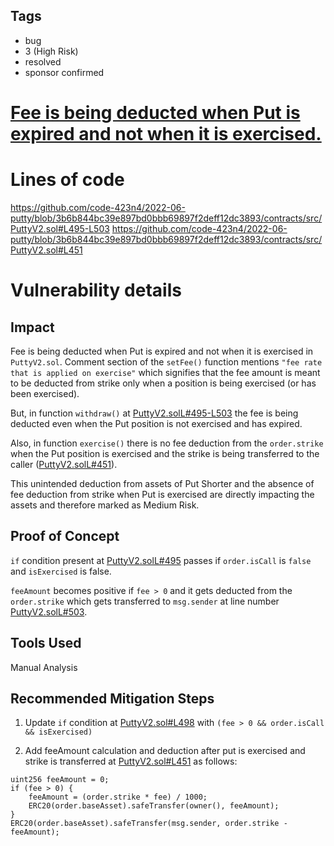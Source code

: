 ## Tags

- bug
- 3 (High Risk)
- resolved
- sponsor confirmed

# [Fee is being deducted when Put is expired and not when it is exercised.](https://github.com/code-423n4/2022-06-putty-findings/issues/269) 

# Lines of code

https://github.com/code-423n4/2022-06-putty/blob/3b6b844bc39e897bd0bbb69897f2deff12dc3893/contracts/src/PuttyV2.sol#L495-L503
https://github.com/code-423n4/2022-06-putty/blob/3b6b844bc39e897bd0bbb69897f2deff12dc3893/contracts/src/PuttyV2.sol#L451


# Vulnerability details

## Impact
Fee is being deducted when Put is expired and not when it is exercised in `PuttyV2.sol`.
Comment section of the `setFee()` function mentions `"fee rate that is applied on exercise"` which signifies that the fee amount is meant to be deducted from strike only when a position is being exercised (or has been exercised).

But, in function `withdraw()` at [PuttyV2.solL#495-L503](https://github.com/code-423n4/2022-06-putty/blob/3b6b844bc39e897bd0bbb69897f2deff12dc3893/contracts/src/PuttyV2.sol#L495-L503)  the fee is being deducted even when the Put position is not exercised and has expired. 

Also, in function `exercise()` there is no fee deduction from the `order.strike` when the Put position is exercised and the strike is being transferred to the caller ([PuttyV2.solL#451](https://github.com/code-423n4/2022-06-putty/blob/3b6b844bc39e897bd0bbb69897f2deff12dc3893/contracts/src/PuttyV2.sol#L451)).

This unintended deduction from assets of Put Shorter and the absence of fee deduction from strike when Put is exercised are directly impacting the assets and therefore marked as Medium Risk.

## Proof of Concept
`if` condition present at [PuttyV2.solL#495](https://github.com/code-423n4/2022-06-putty/blob/3b6b844bc39e897bd0bbb69897f2deff12dc3893/contracts/src/PuttyV2.sol#L495) passes if `order.isCall` is `false` and `isExercised` is false.

`feeAmount` becomes positive if `fee > 0` and it gets deducted from the `order.strike` which gets transferred to `msg.sender` at line number [PuttyV2.solL#503](https://github.com/code-423n4/2022-06-putty/blob/3b6b844bc39e897bd0bbb69897f2deff12dc3893/contracts/src/PuttyV2.sol#L503).

## Tools Used
Manual Analysis

## Recommended Mitigation Steps
1. Update `if` condition at [PuttyV2.sol#L498](https://github.com/code-423n4/2022-06-putty/blob/3b6b844bc39e897bd0bbb69897f2deff12dc3893/contracts/src/PuttyV2.sol#L498) with `(fee > 0 && order.isCall && isExercised)`

2. Add feeAmount calculation and deduction after put is exercised and strike is transferred at [PuttyV2.sol#L451](https://github.com/code-423n4/2022-06-putty/blob/3b6b844bc39e897bd0bbb69897f2deff12dc3893/contracts/src/PuttyV2.sol#L451) as follows:

```solidity
uint256 feeAmount = 0;
if (fee > 0) {
    feeAmount = (order.strike * fee) / 1000;
    ERC20(order.baseAsset).safeTransfer(owner(), feeAmount);
}
ERC20(order.baseAsset).safeTransfer(msg.sender, order.strike - feeAmount);
```

